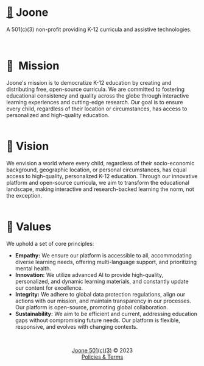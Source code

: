 # [🌱](https://www.joone.org)  Joone
A 501(c)(3) non-profit providing K-12 curricula and assistive technologies.

<br>

# 🏹  Mission
Joone's mission is to democratize K-12 education by creating and distributing free, open-source curricula. We are committed to fostering educational consistency and quality across the globe through interactive learning experiences and cutting-edge research. Our goal is to ensure every child, regardless of their location or circumstances, has access to personalized and high-quality education.
<br><br>  
# 🔭  Vision
We envision a world where every child, regardless of their socio-economic background, geographic location, or personal circumstances, has equal access to high-quality, personalized K-12 education. Through our innovative platform and open-source curricula, we aim to transform the educational landscape, making interactive and research-backed learning the norm, not the exception.
<br><br>  
# 🌳 Values
We uphold a set of core principles:
- **Empathy:** We ensure our platform is accessible to all, accommodating diverse learning needs, offering multi-language support, and prioritizing mental health.
- **Innovation:** We utilize advanced AI to provide high-quality, personalized, and dynamic learning materials, and constantly update our content for excellence.
- **Integrity:** We adhere to global data protection regulations, align our actions with our mission, and maintain transparency in our processes. Our platform is open-source, promoting global collaboration.
- **Sustainability:** We aim to be efficient and current, addressing education gaps without compromising future needs. Our platform is flexible, responsive, and evolves with changing contexts.
<br>
<p align="center"><a href="https://joone.org">Joone 501(c)(3)</a> © 2023<br><a href="https://joone.org/legal.html">Policies & Terms</a></p>
